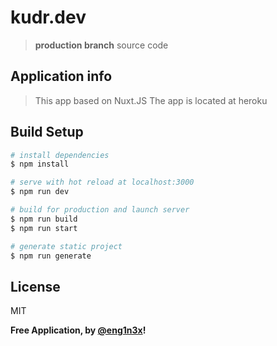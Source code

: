 # kudr.dev

> **production branch** source code

## Application info

> This app based on Nuxt.JS
> The app is located at heroku

## Build Setup

```bash
# install dependencies
$ npm install

# serve with hot reload at localhost:3000
$ npm run dev

# build for production and launch server
$ npm run build
$ npm run start

# generate static project
$ npm run generate
```

## License

MIT

**Free Application, by [@eng1n3x](https://github.com/ENG1N3X?)!**

